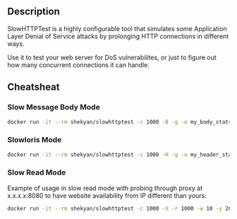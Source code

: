 ## Description

SlowHTTPTest is a highly configurable tool that simulates some Application Layer Denial of Service attacks by prolonging HTTP connections in different ways.

Use it to test your web server for DoS vulnerabilites, or just to figure out how many concurrent connections it can handle.

## Cheatsheat 
### Slow Message Body Mode
```bash
docker run -it --rm shekyan/slowhttptest -c 1000 -B -g -o my_body_stats -i 110 -r 200 -s 8192 -t FAKEVERB -u <target_url> -x 10 -p 3
```

### Slowloris Mode
```bash
docker run -it --rm shekyan/slowhttptest -c 1000 -H -g -o my_header_stats -i 10 -r 200 -t GET -u <target_url> -x 24 -p 3
```

### Slow Read Mode
Example of usage in slow read mode with probing through proxy at x.x.x.x:8080 to have website availability from IP different than yours:

```bash
docker run -it --rm shekyan/slowhttptest -c 1000 -X -r 1000 -w 10 -y 20 -n 5 -z 32 -u <target_url> -p 5 -l 350 -e x.x.x.x:8080
```